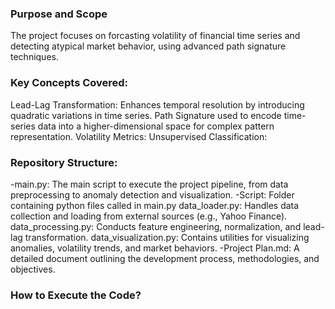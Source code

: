 ### Purpose and Scope
The project focuses on forcasting volatility of financial time series and detecting atypical market behavior, using advanced path signature techniques.

### Key Concepts Covered:
Lead-Lag Transformation: Enhances temporal resolution by introducing quadratic variations in time series.
Path Signature used to encode time-series data into a higher-dimensional space for complex pattern representation.
Volatility Metrics: 
Unsupervised Classification: 

### Repository Structure:
-main.py: The main script to execute the project pipeline, from data preprocessing to anomaly detection and visualization.
-Script: Folder containing python files called in main.py
  data_loader.py: Handles data collection and loading from external sources (e.g., Yahoo Finance).
  data_processing.py: Conducts feature engineering, normalization, and lead-lag transformation.
  data_visualization.py: Contains utilities for visualizing anomalies, volatility trends, and market behaviors.
-Project Plan.md: A detailed document outlining the development process, methodologies, and objectives.

### How to Execute the Code?

